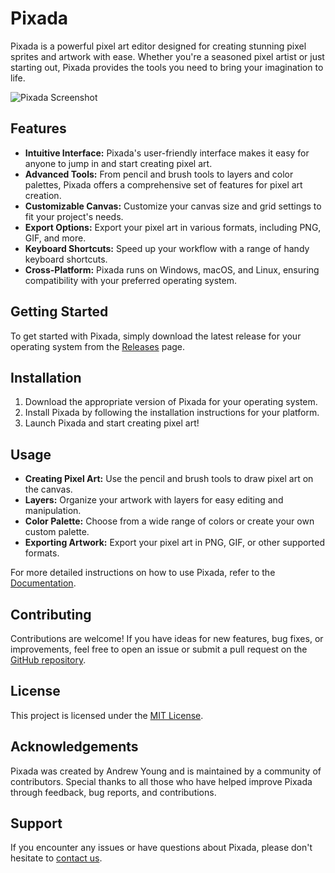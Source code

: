 # Pixada

Pixada is a powerful pixel art editor designed for creating stunning pixel sprites and artwork with ease. Whether you're a seasoned pixel artist or just starting out, Pixada provides the tools you need to bring your imagination to life.

![Pixada Screenshot](screenshot.png)

## Features

- **Intuitive Interface:** Pixada's user-friendly interface makes it easy for anyone to jump in and start creating pixel art.
- **Advanced Tools:** From pencil and brush tools to layers and color palettes, Pixada offers a comprehensive set of features for pixel art creation.
- **Customizable Canvas:** Customize your canvas size and grid settings to fit your project's needs.
- **Export Options:** Export your pixel art in various formats, including PNG, GIF, and more.
- **Keyboard Shortcuts:** Speed up your workflow with a range of handy keyboard shortcuts.
- **Cross-Platform:** Pixada runs on Windows, macOS, and Linux, ensuring compatibility with your preferred operating system.

## Getting Started

To get started with Pixada, simply download the latest release for your operating system from the [Releases](https://github.com/yourusername/pixada/releases) page.

## Installation

1. Download the appropriate version of Pixada for your operating system.
2. Install Pixada by following the installation instructions for your platform.
3. Launch Pixada and start creating pixel art!

## Usage

- **Creating Pixel Art:** Use the pencil and brush tools to draw pixel art on the canvas.
- **Layers:** Organize your artwork with layers for easy editing and manipulation.
- **Color Palette:** Choose from a wide range of colors or create your own custom palette.
- **Exporting Artwork:** Export your pixel art in PNG, GIF, or other supported formats.

For more detailed instructions on how to use Pixada, refer to the [Documentation](docs/README.md).

## Contributing

Contributions are welcome! If you have ideas for new features, bug fixes, or improvements, feel free to open an issue or submit a pull request on the [GitHub repository](https://github.com/andrewtheyoung/pixada).

## License

This project is licensed under the [MIT License](LICENSE).

## Acknowledgements

Pixada was created by Andrew Young and is maintained by a community of contributors. Special thanks to all those who have helped improve Pixada through feedback, bug reports, and contributions.

## Support

If you encounter any issues or have questions about Pixada, please don't hesitate to [contact us](mailto:andrew.young@ukr.net).
